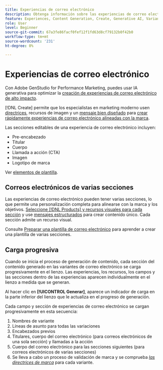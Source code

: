 ```yaml
---
title: Experiencias de correo electrónico
description: Obtenga información sobre las experiencias de correo electrónico en Adobe GenStudio for Performance Marketing.
feature: Experiences, Content Generation, Create, Generative AI, Variant Generation
role: User
level: Beginner
source-git-commit: 67a3fe86facf0fef12f1fd63d8cf79132b0f42b0
workflow-type: tm+mt
source-wordcount: '231'
ht-degree: 0%

---
```



# Experiencias de correo electrónico

Con Adobe GenStudio for Performance Marketing, puedes usar IA generativa para optimizar la [creación de experiencias de correo electrónico de alto impacto](/help/tutorials/create-email-experience.md).

[!DNL Create] permite que los especialistas en marketing moderno usen [directrices](/help/user-guide/guidelines/overview.md), recursos de imagen y un [mensaje bien diseñado](/help/user-guide/effective-prompts.md) para [crear rápidamente experiencias de correo electrónico alineadas con la marca](/help/tutorials/create-email-experience.md).

Las secciones editables de una experiencia de correo electrónico incluyen:

* Pre-encabezado
* Titular
* Cuerpo
* Llamada a acción (CTA)
* Imagen
* Logotipo de marca

Ver [elementos de plantilla](/help/user-guide/content/use-templates.md#template-elements).

<!-- ## Email capabilities

Content creators and marketers can produce brand-consistent email experiences in GenStudio for Performance Marketing. -->

## Correos electrónicos de varias secciones

Las experiencias de correo electrónico pueden tener varias secciones, lo que permite una personalización completa para alinearse con la marca y los objetivos. [Seleccione [!DNL Products] y recursos visuales para cada sección](/help/tutorials/create-email-experience.md#add-parameters) y use [mensajes estructurados](/help/user-guide/effective-prompts.md#structured-prompts) para crear contenido único. Cada sección admite un recurso visual.

Consulte [Preparar una plantilla de correo electrónico](/help/user-guide/content/email-template.md) para aprender a crear una plantilla de varias secciones.

## Carga progresiva

Cuando se inicia el proceso de generación de contenido, cada sección del contenido generado en las variantes de correo electrónico se carga progresivamente en el lienzo. Las experiencias, los recursos, los campos y las secciones dentro de las experiencias aparecen individualmente en el lienzo a medida que se generan.

Al hacer clic en **[!UICONTROL Generar]**, aparece un indicador de carga en la parte inferior del lienzo que le actualiza en el progreso de generación.

Cada campo y sección de experiencias de correo electrónico se cargan progresivamente en esta secuencia:

1. Nombres de variante
1. Líneas de asunto para todas las variaciones
1. Encabezados previos
1. Titulares, cuerpo del correo electrónico (para correos electrónicos de una sola sección) y llamadas a la acción
1. Cuerpo del correo electrónico para las secciones siguientes (para correos electrónicos de varias secciones)
1. Se lleva a cabo un proceso de validación de marca y se comprueba [_las directrices de marca_](/help/user-guide/guidelines/brand-validation.md#brand-guidelines-check) para cada variante.
